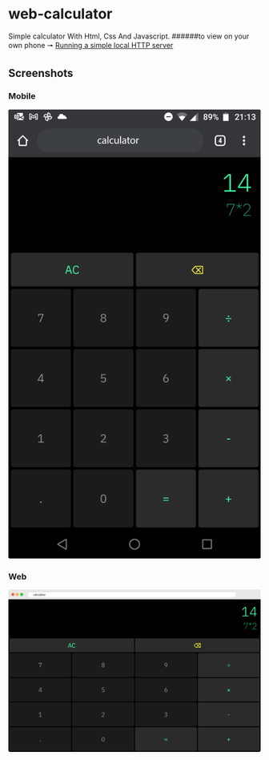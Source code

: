 # web-calculator
Simple calculator With Html, Css And Javascript.
######to view on your own phone 🠖 [Running a simple local HTTP server](https://developer.mozilla.org/en-US/docs/Learn/Common_questions/set_up_a_local_testing_server)

## Screenshots

### Mobile

![](https://raw.githubusercontent.com/veyselkose/web-calculator/master/screenshot/calculator-mobile.png)

### Web
![](https://raw.githubusercontent.com/veyselkose/web-calculator/master/screenshot/calculator-web.png)



